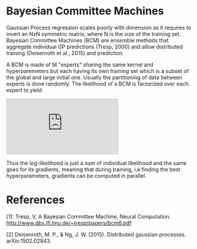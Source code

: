 # Bayesian Committee Machines

Gaussian Process regression scales poorly with dimension as it requires to invert an NxN symmetric matrix, where N is the size of the training set. Bayesian Committee Machines (BCM) are ensemble methods that aggregate individual GP predictions (Tresp, 2000) and allow distributed training (Deisenroth et al., 2015) and prediction. 

A BCM is made of M "experts" sharing the same kernel and hyperparemeters but each having its own training set which is a subset of the global and large initial one. Usually the partitioning of data between experts is done randomly. The likelihood of a BCM is factorized over each expert to yield:

![Alt text](https://latex.codecogs.com/gif.latex?p%28y%20%5Cmid%20X%2C%5Ctheta%29%20%3D%20%5Cprod_%7Bi%3D1%7D%20p%5Cleft%28y_i%20%5Cmid%20X_i%2C%20%5Ctheta%29)

Thus the log-likelihood is just a sum of individual likelihood and the same goes for its gradients, meaning that during training, i.e finding the best hyperparameters, gradients can be computed in parallel. 


# References 

[1]: Tresp, V, A Bayesian Committee Machine, Neural Computation. http://www.dbs.ifi.lmu.de/~tresp/papers/bcm6.pdf

[2] Deisenroth, M. P., & Ng, J. W. (2015). Distributed gaussian processes. arXiv:1502.02843.
            

